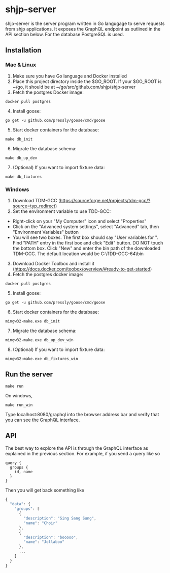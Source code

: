 # shjp-server

shjp-server is the server program written in Go langugage to serve requests from shjp applications.
It exposes the GraphQL endpoint as outlined in the API section below.
For the database PostgreSQL is used.

## Installation

### Mac & Linux

1. Make sure you have Go language and Docker installed
2. Place this project directory inside the $GO_ROOT. If your $GO_ROOT is ~/go, it should be at ~/go/src/github.com/shjp/shjp-server
3. Fetch the postgres Docker image:
```
docker pull postgres
```
4. Install goose:
```
go get -u github.com/pressly/goose/cmd/goose
```
5. Start docker containers for the database:
```
make db_init
```
6. Migrate the database schema:
```
make db_up_dev
```
7. (Optional) If you want to import fixture data:
```
make db_fixtures
```

### Windows

1. Download TDM-GCC (https://sourceforge.net/projects/tdm-gcc/?source=typ_redirect)
2. Set the environment variable to use TDD-GCC:
  * Right-click on your "My Computer" icon and select "Properties"
  * Click on the "Advanced system settings", select "Advanced" tab, then "Environment Variables" button
  * You will see two boxes. The first box should say "User variables for <USERNAME>". Find "PATH" entry in the first box and click "Edit" button. DO NOT touch the bottom box. Click "New" and enter the bin path of the downloaded TDM-GCC. The default location would be C:\TDD-GCC-64\bin
3. Download Docker Toolbox and install it (https://docs.docker.com/toobox/overview/#ready-to-get-started)
4. Fetch the postgres docker image:
```
docker pull postgres
```
5. Install goose:
```
go get -u github.com/pressly/goose/cmd/goose
```
6. Start docker containers for the database:
```
mingw32-make.exe db_init
```
7. Migrate the database schema:
```
mingw32-make.exe db_up_dev_win
```
8. (Optional) If you want to import fixture data:
```
mingw32-make.exe db_fixtures_win
```

## Run the server

```
make run
```
On windows,
```
make run_win
```

Type localhost:8080/graphql into the browser address bar and verify that you can see the GraphQL interface.

## API

The best way to explore the API is through the GraphQL interface as explained in the previous section. For example, if you send a query like so
```
query {
  groups {
    id, name
  }
}
```
Then you will get back something like
```javascript
{
  "data": {
    "groups": [
      {
        "description": "Sing Sang Sung",
        "name": "Choir"
      },
      {
        "description": "booooo",
        "name": "Jollaboo"
      },
      ...
    ]
  }
}
```